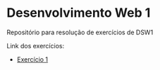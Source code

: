# Desenvolvimento Web 1
Repositório para resolução de exercícios de DSW1

Link dos exercícios:
 - <a href="https://ClaraFontes.github.io/DSW1/exercicio1/home.html"> Exercício 1 </a>
